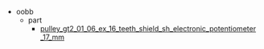 * oobb
  * part
    * [pulley_gt2_01_06_ex_16_teeth_shield_sh_electronic_potentiometer_17_mm](oobb/part/pulley_gt2_01_06_ex_16_teeth_shield_sh_electronic_potentiometer_17_mm)
